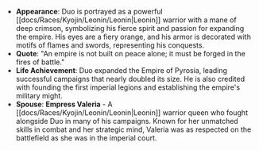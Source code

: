 - **Appearance**: Duo is portrayed as a powerful [[docs/Races/Kyojin/Leonin/Leonin|Leonin]] warrior with a mane of deep crimson, symbolizing his fierce spirit and passion for expanding the empire. His eyes are a fiery orange, and his armor is decorated with motifs of flames and swords, representing his conquests.
- **Quote**: "An empire is not built on peace alone; it must be forged in the fires of battle."
- **Life Achievement**: Duo expanded the Empire of Pyrosia, leading successful campaigns that nearly doubled its size. He is also credited with founding the first imperial legions and establishing the empire's military might.
- **Spouse**: **Empress Valeria** - A [[docs/Races/Kyojin/Leonin/Leonin|Leonin]] warrior queen who fought alongside Duo in many of his campaigns. Known for her unmatched skills in combat and her strategic mind, Valeria was as respected on the battlefield as she was in the imperial court.